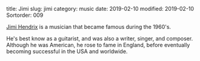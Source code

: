 title: Jimi
slug: jimi
category: music
date: 2019-02-10
modified: 2019-02-10
Sortorder: 009

[Jimi Hendrix](https://en.wikipedia.org/wiki/Jimi_Hendrix) is a musician that became famous during the 1960's.

He's best know as a guitarist, and was also a writer, singer, and composer. Although 
he was American, he rose to fame in England, before eventually becoming successful
in the USA and worldwide.



